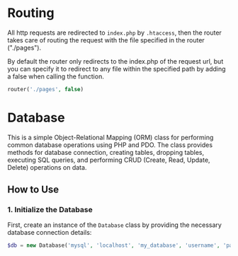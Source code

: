 # Routing

All http requests are redirected to ```index.php``` by ```.htaccess```, then the router takes care of routing the request with the file specified in the router ("./pages").

By default the router only redirects to the index.php of the request url, but you can specify it to redirect to any file within the specified path by adding a false when calling the function.

```php
router('./pages', false)
```

# Database

This is a simple Object-Relational Mapping (ORM) class for performing common database operations using PHP and PDO. The class provides methods for database connection, creating tables, dropping tables, executing SQL queries, and performing CRUD (Create, Read, Update, Delete) operations on data.

## How to Use

### 1. Initialize the Database

First, create an instance of the `Database` class by providing the necessary database connection details:

```php
$db = new Database('mysql', 'localhost', 'my_database', 'username', 'password');
```